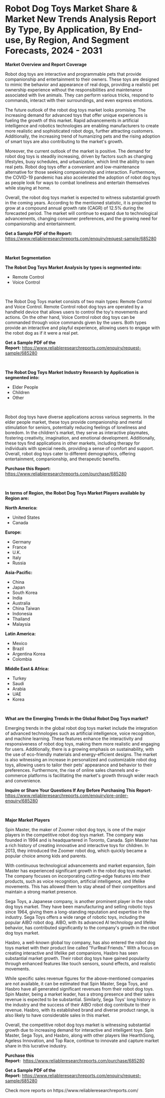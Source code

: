 <p><h1>Robot Dog Toys Market Share & Market New Trends Analysis Report By Type, By Application, By End-use, By Region, And Segment Forecasts, 2024 - 2031</h1></p><p><strong>Market Overview and Report Coverage</strong></p>
<p><p>Robot dog toys are interactive and programmable pets that provide companionship and entertainment to their owners. These toys are designed to mimic the behavior and appearance of real dogs, providing a realistic pet ownership experience without the responsibilities and maintenance associated with live animals. They can perform various tricks, respond to commands, interact with their surroundings, and even express emotions.</p><p>The future outlook of the robot dog toys market looks promising. The increasing demand for advanced toys that offer unique experiences is fueling the growth of this market. Rapid advancements in artificial intelligence and robotics technologies are enabling manufacturers to create more realistic and sophisticated robot dogs, further attracting customers. Additionally, the increasing trend of humanizing pets and the rising adoption of smart toys are also contributing to the market's growth.</p><p>Moreover, the current outlook of the market is positive. The demand for robot dog toys is steadily increasing, driven by factors such as changing lifestyles, busy schedules, and urbanization, which limit the ability to own real pets. Robot dog toys offer a convenient and low-maintenance alternative for those seeking companionship and interaction. Furthermore, the COVID-19 pandemic has also accelerated the adoption of robot dog toys as people look for ways to combat loneliness and entertain themselves while staying at home.</p><p>Overall, the robot dog toys market is expected to witness substantial growth in the coming years. According to the mentioned statistic, it is projected to grow at a compound annual growth rate (CAGR) of 12.5% during the forecasted period. The market will continue to expand due to technological advancements, changing consumer preferences, and the growing need for companionship and entertainment.</p></p>
<p><strong>Get a Sample PDF of the Report:</strong> <a href="https://www.reliableresearchreports.com/enquiry/request-sample/685280">https://www.reliableresearchreports.com/enquiry/request-sample/685280</a></p>
<p>&nbsp;</p>
<p><strong>Market Segmentation</strong></p>
<p><strong>The Robot Dog Toys Market Analysis by types is segmented into:</strong></p>
<p><ul><li>Remote Control</li><li>Voice Control</li></ul></p>
<p>&nbsp;</p>
<p><p>The Robot Dog Toys market consists of two main types: Remote Control and Voice Control. Remote Control robot dog toys are operated by a handheld device that allows users to control the toy's movements and actions. On the other hand, Voice Control robot dog toys can be commanded through voice commands given by the users. Both types provide an interactive and playful experience, allowing users to engage with the robot dog as if it were a real pet.</p></p>
<p><strong>Get a Sample PDF of the Report:</strong>&nbsp;<a href="https://www.reliableresearchreports.com/enquiry/request-sample/685280">https://www.reliableresearchreports.com/enquiry/request-sample/685280</a></p>
<p>&nbsp;</p>
<p><strong>The Robot Dog Toys Market Industry Research by Application is segmented into:</strong></p>
<p><ul><li>Elder People</li><li>Children</li><li>Other</li></ul></p>
<p>&nbsp;</p>
<p><p>Robot dog toys have diverse applications across various segments. In the elder people market, these toys provide companionship and mental stimulation for seniors, potentially reducing feelings of loneliness and boredom. In the children's market, they serve as interactive playmates, fostering creativity, imagination, and emotional development. Additionally, these toys find applications in other markets, including therapy for individuals with special needs, providing a sense of comfort and support. Overall, robot dog toys cater to different demographics, offering entertainment, companionship, and therapeutic benefits.</p></p>
<p><strong>Purchase this Report:</strong>&nbsp; <a href="https://www.reliableresearchreports.com/purchase/685280">https://www.reliableresearchreports.com/purchase/685280</a></p>
<p>&nbsp;</p>
<p><strong>In terms of Region, the Robot Dog Toys Market Players available by Region are:</strong></p>
<p>
    <p> <strong> North America: </strong>
        <ul>
            <li>United States</li>
            <li>Canada</li>
        </ul>
        </p> 
    <p> <strong> Europe: </strong>
        <ul>
            <li>Germany</li>
            <li>France</li>
            <li>U.K.</li>
            <li>Italy</li>
            <li>Russia</li>
        </ul>
        </p> 
    <p> <strong> Asia-Pacific: </strong>
        <ul>
            <li>China</li>
            <li>Japan</li>
            <li>South Korea</li>
            <li>India</li>
            <li>Australia</li>
            <li>China Taiwan</li>
            <li>Indonesia</li>
            <li>Thailand</li>
            <li>Malaysia</li>
        </ul>
        </p> 
    <p> <strong> Latin America: </strong>
        <ul>
            <li>Mexico</li>
            <li>Brazil</li>
            <li>Argentina Korea</li>
            <li>Colombia</li>
        </ul>
        </p> 
    <p> <strong> Middle East & Africa: </strong>
        <ul>
            <li>Turkey</li>
            <li>Saudi</li>
            <li>Arabia</li>
            <li>UAE</li>
            <li>Korea</li>
        </ul>
    </p>
    </p>
<p>&nbsp;</p>
<p><strong>What are the Emerging Trends in the Global Robot Dog Toys market?</strong></p>
<p><p>Emerging trends in the global robot dog toys market include the integration of advanced technologies such as artificial intelligence, voice recognition, and machine learning. These features enhance the interactivity and responsiveness of robot dog toys, making them more realistic and engaging for users. Additionally, there is a growing emphasis on sustainability, with the use of eco-friendly materials and energy-efficient designs. The market is also witnessing an increase in personalized and customizable robot dog toys, allowing users to tailor their pets' appearance and behavior to their preferences. Furthermore, the rise of online sales channels and e-commerce platforms is facilitating the market's growth through wider reach and convenience.</p></p>
<p><strong>Inquire or Share Your Questions If Any Before Purchasing This Report</strong>- <a href="https://www.reliableresearchreports.com/enquiry/pre-order-enquiry/685280">https://www.reliableresearchreports.com/enquiry/pre-order-enquiry/685280</a></p>
<p>&nbsp;</p>
<p><strong>Major Market Players</strong></p>
<p><p>Spin Master, the maker of Zoomer robot dog toys, is one of the major players in the competitive robot dog toys market. The company was founded in 1994 and is headquartered in Toronto, Canada. Spin Master has a rich history of creating innovative and interactive toys for children. In 2013, they introduced the Zoomer robot dog, which quickly became a popular choice among kids and parents.</p><p>With continuous technological advancements and market expansion, Spin Master has experienced significant growth in the robot dog toys market. The company focuses on incorporating cutting-edge features into their products, such as voice recognition, artificial intelligence, and lifelike movements. This has allowed them to stay ahead of their competitors and maintain a strong market presence.</p><p>Sega Toys, a Japanese company, is another prominent player in the robot dog toys market. They have been manufacturing and selling robotic toys since 1964, giving them a long-standing reputation and expertise in the industry. Sega Toys offers a wide range of robotic toys, including the popular AIBO robot dog. AIBO, with its advanced AI technology and lifelike behavior, has contributed significantly to the company's growth in the robot dog toys market.</p><p>Hasbro, a well-known global toy company, has also entered the robot dog toys market with their product line called "FurReal Friends." With a focus on creating interactive and lifelike pet companions, Hasbro has seen substantial market growth. Their robot dog toys have gained popularity through enhanced features like touch sensors, sound effects, and realistic movements.</p><p>While specific sales revenue figures for the above-mentioned companies are not available, it can be estimated that Spin Master, Sega Toys, and Hasbro have all generated significant revenues from their robot dog toys. Spin Master, being a market leader, has a strong presence and their sales revenue is expected to be substantial. Similarly, Sega Toys' long history in the industry and the success of their AIBO robot dog contribute to their revenue. Hasbro, with its established brand and diverse product range, is also likely to have considerable sales in this market.</p><p>Overall, the competitive robot dog toys market is witnessing substantial growth due to increasing demand for interactive and intelligent toys. Spin Master, Sega Toys, and Hasbro, along with other players like HearthSong, Ageless Innovation, and Top Race, continue to innovate and capture market share in this lucrative industry.</p></p>
<p><strong>Purchase this Report:</strong>&nbsp;&nbsp;<a href="https://www.reliableresearchreports.com/purchase/685280">https://www.reliableresearchreports.com/purchase/685280</a></p>
<p></p>
<p><strong>Get a Sample PDF of the Report:</strong>&nbsp;<a href="https://www.reliableresearchreports.com/enquiry/request-sample/685280">https://www.reliableresearchreports.com/enquiry/request-sample/685280</a></p>
<p>Check more reports on https://www.reliableresearchreports.com/</p>